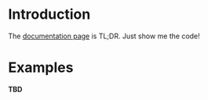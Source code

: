 # Introduction #

The [documentation page](Documentation.md) is TL;DR. Just show me the code!

# Examples #

**TBD**